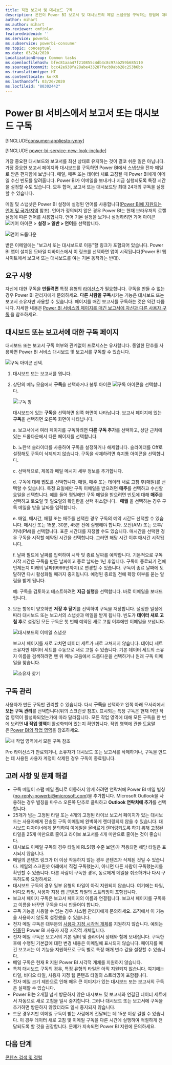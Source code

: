 ```yaml
---
title: 직접 보고서 및 대시보드 구독
description: 본인이 Power BI 보고서 및 대시보드의 메일 스냅샷을 구독하는 방법에 대해 알아보세요.
author: mihart
ms.author: mihart
ms.reviewer: cmfinlan
featuredvideoid: ''
ms.service: powerbi
ms.subservice: powerbi-consumer
ms.topic: conceptual
ms.date: 03/24/2020
LocalizationGroup: Common tasks
ms.openlocfilehash: bfec81aaa47f210855c4db4c8c97ab259b685110
ms.sourcegitcommit: bcc42e938fa28abe433287fecb9abb28c253b6bb
ms.translationtype: HT
ms.contentlocale: ko-KR
ms.lasthandoff: 03/26/2020
ms.locfileid: "80302442"
---
```

# <a name="subscribe-to-a-report-or-dashboard-in-the-power-bi-service"></a>Power BI 서비스에서 보고서 또는 대시보드 구독 

[!INCLUDE[consumer-appliesto-ynny](../includes/consumer-appliesto-ynny.md)]

[!INCLUDE [power-bi-service-new-look-include](../includes/power-bi-service-new-look-include.md)]

가장 중요한 대시보드와 보고서를 최신 상태로 유지하는 것이 결코 쉬운 일은 아닙니다. 가장 중요한 보고서 페이지와 대시보드를 구독하면 Power BI에서 스냅샷을 전자 메일로 받은 편지함에 보냅니다. 매일, 매주 또는 데이터 새로 고침될 때 Power BI에게 이메일 수신 빈도를 알려줍니다. Power BI가 이메일을 보내거나 지금 실행되도록 특정 시간을 설정할 수도 있습니다.  모두 합쳐, 보고서 또는 대시보드당 최대 24개의 구독을 설정할 수 있습니다.

메일 및 스냅샷은 Power BI 설정에 설정된 언어를 사용합니다([Power BI에 지원되는 언어 및 국가/지역](../supported-languages-countries-regions.md) 참조). 언어가 정의되지 않은 경우 Power BI는 현재 브라우저의 로캘 설정에 따른 언어를 사용합니다. 언어 기본 설정을 보거나 설정하려면 기어 아이콘 ![기어 아이콘](./media/end-user-subscribe/power-bi-settings-icon.png) > **설정 > 일반 > 언어**를 선택합니다. 

![언어 드롭다운](./media/end-user-subscribe/power-bi-language.png)

받은 이메일에는 "보고서 또는 대시보드로 이동"할 링크가 포함되어 있습니다. Power BI 앱이 설치된 모바일 디바이스에서 이 링크를 선택하면 앱이 시작됩니다(Power BI 웹 사이트에서 보고서 또는 대시보드를 여는 기본 동작과는 반대).


## <a name="requirements"></a>요구 사항
자신에 대한 구독을 **만들려면** 특정 유형의 [라이선스](end-user-license.md)가 필요합니다. 구독을 만들 수 없는 경우 Power BI 관리자에게 문의하세요. **다른 사람을 구독**시키는 기능은 대시보드 또는 보고서 소유자만 사용할 수 있습니다. 페이지를 매긴 보고서를 구독하는 것은 약간 다릅니다. 자세한 내용은 [Power BI 서비스의 페이지를 매긴 보고서에 자신과 다른 사용자 구독](paginated-reports-subscriptions.md) 을 참조하세요. 

## <a name="subscribe-to-a-dashboard-or-a-report-page"></a>대시보드 또는 보고서에 대한 구독 페이지
대시보드 또는 보고서 구독 여부와 관계없이 프로세스는 유사합니다. 동일한 단추를 사용하면 Power BI 서비스 대시보드 및 보고서를 구독할 수 있습니다.
 
![구독 아이콘 선택](./media/end-user-subscribe/power-bi-subscribe.png).

1. 대시보드 또는 보고서를 엽니다.
2. 상단의 메뉴 모음에서 **구독**을 선택하거나 봉투 아이콘 ![구독 아이콘](./media/end-user-subscribe/power-bi-icon-envelope.png)을 선택합니다.
   


   ![구독 창](./media/end-user-subscribe/power-bi-emails-numbered.png)
    
    대시보드에 있는 **구독**을 선택하면 왼쪽 화면이 나타납니다. 보고서 페이지에 있는 **구독**을 선택하면 오른쪽 화면이 나타납니다. 
    
    a. 보고서에서 여러 페이지를 구독하려면 **다른 구독 추가**를 선택하고, 상단 근처에 있는 드롭다운에서 다른 페이지를 선택합니다.

    b. 노란색 슬라이더를 사용하여 구독을 설정하거나 해제합니다.  슬라이더를 Off로 설정해도 구독이 삭제되지 않습니다. 구독을 삭제하려면 휴지통 아이콘을 선택합니다.

    c. 선택적으로, 제목과 메일 메시지 세부 정보를 추가합니다. 

    d. 구독에 대해 **빈도**를 선택합니다.  매일, 매주 또는 데이터 새로 고침 후(매일)를 선택할 수 있습니다.  특정 요일에만 구독 이메일을 받으려면 **매주**를 선택하고 수신할 요일을 선택합니다.  예를 들어 평일에만 구독 메일을 받으려면 빈도에 대해 **매주**를 선택하고 토요일 및 일요일의 확인란을 선택 취소합니다.   **매월** 을 선택하는 경우 구독 메일을 받을 날짜를 입력합니다.   

    e. 매일, 매시간, 매월 또는 매주를 선택한 경우 구독의 예약 시간도 선택할 수 있습니다. 매시간 또는 15분, 30분, 45분 전에 실행해야 합니다. 오전(AM) 또는 오후/저녁(PM)을 선택합니다. 표준 시간대를 지정할 수도 있습니다. 매시간을 선택한 경우 구독을 시작할 예약된 시간을 선택합니다. 그러면 해당 시간 이후 매시간 시작됩니다.  

    f. 날짜 필드에 날짜를 입력하여 시작 및 종료 날짜를 예약합니다. 기본적으로 구독 시작 시간은 구독을 만든 날짜이고 종료 날짜는 1년 후입니다. 구독이 종료되기 전에 언제든지 미래의 날짜(9999년까지)로 변경할 수 있습니다. 구독이 종료 날짜에 도달하면 다시 활성화될 때까지 중지됩니다.  예정된 종료일 전에 확장 여부를 묻는 알림을 받게 됩니다.     

    예: 구독을 검토하고 테스트하려면 **지금 실행**을 선택합니다.  바로 이메일을 보내드립니다. 

3. 모든 항목이 양호하면 **저장 후 닫기**를 선택하여 구독을 저장합니다. 설정한 일정에 따라 대시보드 또는 보고서의 스냅샷과 메일을 받게 됩니다. 빈도가 **데이터 새로 고침 후**로 설정된 모든 구독은 첫 번째 예약된 새로 고침 이후에만 이메일을 보냅니다.
   
   ![대시보드의 이메일 스냅샷](media/end-user-subscribe/power-bi-email-old.png)
   
    보고서 페이지를 새로 고치면 데이터 세트가 새로 고쳐지지 않습니다. 데이터 세트 소유자만 데이터 세트를 수동으로 새로 고칠 수 있습니다. 기본 데이터 세트의 소유자 이름을 검색하려면 맨 위 메뉴 모음에서 드롭다운을 선택하거나 원래 구독 이메일을 찾습니다.
   
    ![소유자 찾기](./media/end-user-subscribe/power-bi-owner.png)


## <a name="manage-your-subscriptions"></a>구독 관리
사용자가 만든 구독만 관리할 수 있습니다. 다시 **구독**을 선택하고 왼쪽 아래 모서리에서 **모든 구독 관리**를 선택합니다(위의 스크린샷 참조). 표시되는 특정 구독은 현재 어떤 작업 영역이 활성화되었는가에 따라 달라집니다. 모든 작업 영역에 대해 모든 구독을 한 번에 보려면 **내 작업 영역**이 활성화되어 있는지 확인합니다. 작업 영역에 관한 도움말은 [Power BI의 작업 영역](end-user-workspaces.md)을 참조하세요. 

![내 작업 영역에서 모든 구독 참조](./media/end-user-subscribe/power-bi-manage-subscriptions.png)

Pro 라이선스가 만료되거나, 소유자가 대시보드 또는 보고서를 삭제하거나, 구독을 만드는 데 사용된 사용자 계정이 삭제된 경우 구독이 종료됩니다.

## <a name="considerations-and-troubleshooting"></a>고려 사항 및 문제 해결
* 구독 메일이 스팸 메일 폴더로 이동하지 않게 하려면 연락처에 Power BI 메일 별칭(no-reply-powerbi@microsoft.com)을 추가합니다. Microsoft Outlook을 사용하는 경우 별칭을 마우스 오른쪽 단추로 클릭하고 **Outlook 연락처에 추가**를 선택합니다. 
* 25개가 넘는 고정된 타일 또는 4개의 고정된 라이브 보고서 페이지가 있는 대시보드는 사용자에게 전송된 구독 이메일에 완벽하게 렌더링되지 않을 수 있습니다. 대시보드 디자이너에게 문의하여 이메일을 올바르게 렌더링되도록 하기 위해 고정된 타일을 25개 미만으로 줄이고 라이브 보고서를 4개 미만으로 줄이는 것이 좋습니다.  
* 대시보드 이메일 구독의 경우 타일에 RLS(행 수준 보안)가 적용되면 해당 타일은 표시되지 않습니다.  
* 메일의 콘텐츠 링크가 더 이상 작동하지 않는 경우 콘텐츠가 삭제된 것일 수 있습니다. 메일의 스크린샷 아래에서 직접 구독했는지, 아니면 다른 사람이 구독했는지를 확인할 수 있습니다. 다른 사람이 구독한 경우, 동료에게 메일을 취소하거나 다시 구독하도록 요청하세요.
* 대시보드 구독의 경우 일부 유형의 타일이 아직 지원되지 않습니다. 여기에는 타일, 비디오 타일, 사용자 지정 웹 콘텐츠 타일의 스트리밍이 포함됩니다. 
* 보고서 페이지 구독은 보고서 페이지의 이름과 연결됩니다. 보고서 페이지를 구독하고 이름을 바꾸면 구독을 다시 만들어야 합니다.
* 구독 기능을 사용할 수 없는 경우 시스템 관리자에게 문의하세요. 조직에서 이 기능을 사용하지 않도록 설정했을 수 있습니다.  
* 전자 메일 구독은 대부분의 [사용자 지정 시각적 개체](../developer/visuals/power-bi-custom-visuals.md)를 지원하지 않습니다.  예외는 [인증](../developer/visuals/power-bi-custom-visuals-certified.md)된 Power BI 사용자 지정 시각적 개체입니다.    
* 전자 메일 구독은 보고서의 기본 필터 및 슬라이서 상태와 함께 보내집니다. 구독한 후에 수행된 기본값에 대한 변경 내용은 이메일에 표시되지 않습니다. 페이지를 매긴 보고서는 이 기능을 지원하므로 구독 별로 특정 매개 변수 값을 설정할 수 있습니다.  
* 메일 구독은 현재 R 지원 Power BI 시각적 개체를 지원하지 않습니다.  
* 특히 대시보드 구독의 경우, 특정 유형의 타일은 아직 지원되지 않습니다.  여기에는 타일, 비디오 타일, 사용자 지정 웹 콘텐츠 타일의 스트리밍이 포함됩니다.     
* 전자 메일 크기 제한으로 인해 매우 큰 이미지가 있는 대시보드 또는 보고서의 구독은 실패할 수 있습니다.    
* Power BI는 2개월 넘게 방문하지 않은 대시보드 및 보고서와 연결된 데이터 세트에서 자동으로 새로 고침을 일시 중지합니다.  그러나 대시보드 또는 보고서에 구독을 추가하면 방문하지 않았더라도 일시 중지되지 않습니다.
* 드문 경우지만 이메일 구독이 받는 사람에게 전달되는 데 15분 이상 걸릴 수 있습니다.  이 경우 데이터 새로 고침 및 이메일 구독을 다른 시간에 실행하여 적절하게 전달되도록 할 것을 권장합니다.  문제가 지속되면 Power BI 지원에 문의하세요.

## <a name="next-steps"></a>다음 단계

[콘텐츠 검색 및 정렬](end-user-search-sort.md)
